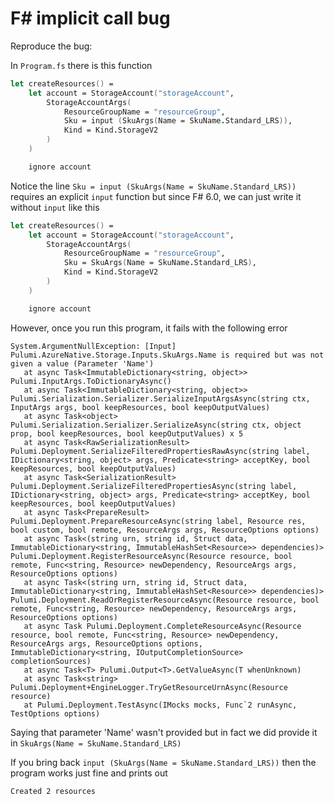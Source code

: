 # F# implicit call bug

Reproduce the bug: 

In `Program.fs` there is this function
```fs
let createResources() =
    let account = StorageAccount("storageAccount",
        StorageAccountArgs(
            ResourceGroupName = "resourceGroup",
            Sku = input (SkuArgs(Name = SkuName.Standard_LRS)),
            Kind = Kind.StorageV2
        )
    )

    ignore account
```
Notice the line `Sku = input (SkuArgs(Name = SkuName.Standard_LRS))` requires an explicit `input` function but since F# 6.0, we can just write it without `input` like this
```fs
let createResources() =
    let account = StorageAccount("storageAccount",
        StorageAccountArgs(
            ResourceGroupName = "resourceGroup",
            Sku = SkuArgs(Name = SkuName.Standard_LRS),
            Kind = Kind.StorageV2
        )
    )

    ignore account
```
However, once you run this program, it fails with the following error
```
System.ArgumentNullException: [Input] Pulumi.AzureNative.Storage.Inputs.SkuArgs.Name is required but was not given a value (Parameter 'Name')
   at async Task<ImmutableDictionary<string, object>> Pulumi.InputArgs.ToDictionaryAsync()
   at async Task<ImmutableDictionary<string, object>> Pulumi.Serialization.Serializer.SerializeInputArgsAsync(string ctx, InputArgs args, bool keepResources, bool keepOutputValues)
   at async Task<object> Pulumi.Serialization.Serializer.SerializeAsync(string ctx, object prop, bool keepResources, bool keepOutputValues) x 5
   at async Task<RawSerializationResult> Pulumi.Deployment.SerializeFilteredPropertiesRawAsync(string label, IDictionary<string, object> args, Predicate<string> acceptKey, bool keepResources, bool keepOutputValues)
   at async Task<SerializationResult> Pulumi.Deployment.SerializeFilteredPropertiesAsync(string label, IDictionary<string, object> args, Predicate<string> acceptKey, bool keepResources, bool keepOutputValues)
   at async Task<PrepareResult> Pulumi.Deployment.PrepareResourceAsync(string label, Resource res, bool custom, bool remote, ResourceArgs args, ResourceOptions options)
   at async Task<(string urn, string id, Struct data, ImmutableDictionary<string, ImmutableHashSet<Resource>> dependencies)> Pulumi.Deployment.RegisterResourceAsync(Resource resource, bool remote, Func<string, Resource> newDependency, ResourceArgs args, ResourceOptions options)
   at async Task<(string urn, string id, Struct data, ImmutableDictionary<string, ImmutableHashSet<Resource>> dependencies)> Pulumi.Deployment.ReadOrRegisterResourceAsync(Resource resource, bool remote, Func<string, Resource> newDependency, ResourceArgs args, ResourceOptions options)
   at async Task Pulumi.Deployment.CompleteResourceAsync(Resource resource, bool remote, Func<string, Resource> newDependency, ResourceArgs args, ResourceOptions options, ImmutableDictionary<string, IOutputCompletionSource> completionSources)
   at async Task<T> Pulumi.Output<T>.GetValueAsync(T whenUnknown)
   at async Task<string> Pulumi.Deployment+EngineLogger.TryGetResourceUrnAsync(Resource resource)
   at Pulumi.Deployment.TestAsync(IMocks mocks, Func`2 runAsync, TestOptions options)
```
Saying that parameter 'Name' wasn't provided but in fact we did provide it in `SkuArgs(Name = SkuName.Standard_LRS)`

If you bring back `input (SkuArgs(Name = SkuName.Standard_LRS))` then the program works just fine and prints out
```
Created 2 resources
```